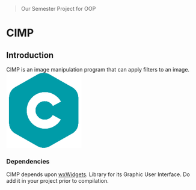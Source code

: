 > Our Semester Project for OOP

# CIMP
## Introduction
CIMP is an image manipulation program that can apply filters to an image.
![logo](/media/icon.png)

### Dependencies
CIMP depends upon [wxWidgets](https://github.com/wxWidgets/wxWidgets). Library for its
Graphic User Interface. Do add it in your project prior to compilation.
